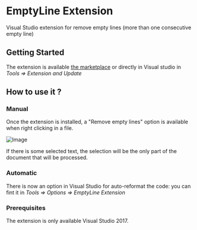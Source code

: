 # EmptyLine Extension

Visual Studio extension for remove empty lines (more than one consecutive empty line)

## Getting Started

The extension is available [the marketplace](https://marketplace.visualstudio.com/items?itemName=Mybiblipi.EmptyLineExtention) or directly in Visual studio in *Tools => Extension and Update*

## How to use it ?

### Manual

Once the extension is installed, a "Remove empty lines" option is available when right clicking in a file.

  
![Image](https://i.goopics.net/3qgW8.png)

If there is some selected text, the selection will be the only part of the document that will be processed.

### Automatic

There is now an option in Visual Studio for auto-reformat the code:
you can fint it in *Tools => Options => EmptyLine Extension*


### Prerequisites

The extension is only available Visual Studio 2017.
